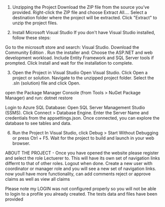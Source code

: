 1. Unzipping the Project
Download the ZIP file from the source you’ve provided.
Right-click the ZIP file and choose Extract All....
Select a destination folder where the project will be extracted.
Click "Extract" to unzip the project files.


2. Install Microsoft Visual Studio
If you don't have Visual Studio installed, follow these steps:

Go to the microsoft store and search:  Visual Studio.
Download the Community Edition .
Run the installer and:
Choose the ASP.NET and web development workload.
Include Entity Framework and SQL Server tools if prompted.
Click Install and wait for the installation to complete.

3. Open the Project in Visual Studio
Open Visual Studio.
Click Open a project or solution.
Navigate to the unzipped project folder.
Select the .sln (solution) file and click Open.

 open the Package Manager Console (from Tools > NuGet Package Manager) and run: dotnet restore

Login to Azure SQL Database:
Open SQL Server Management Studio (SSMS).
Click Connect > Database Engine.
Enter the Server Name and credentials from the appsettings.json.
Once connected, you can explore the database to see tables and data.

6. Run the Project
In Visual Studio, click Debug > Start Without Debugging or press Ctrl + F5.
Wait for the project to build and launch in your web browser.













ABOUT THE PROJECT - Once you have opened the website please register and select the role Lectuerer to. This will have its own set of navigation links differnt to that of other roles.
Logout when done. Create a new user with coordinator or manager role and you will see a new set of navigation links. now youll have more functionality, can add comments reject or approve claims as well as view all claims

Please note my LOGIN was not configured properly so you will not be able to login to a profile you already created. The tests data and files have been provided
